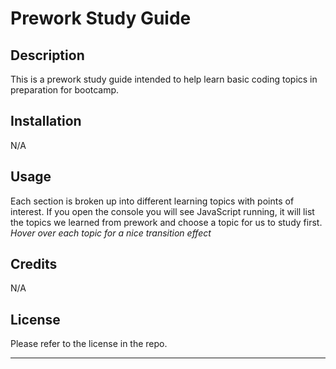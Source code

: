 # Prework Study Guide

## Description

This is a prework study guide intended to help learn basic coding topics in preparation for bootcamp.

## Installation

N/A

## Usage

Each section is broken up into different learning topics with points of interest. If you open the console you will see JavaScript running, it will list the topics we learned from prework and choose a topic for us to study first. _Hover over each topic for a nice transition effect_

## Credits

N/A

## License

Please refer to the license in the repo.

---
